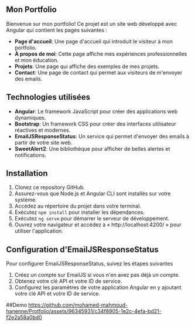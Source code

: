## Mon Portfolio

Bienvenue sur mon portfolio! Ce projet est un site web développé avec Angular qui contient les pages suivantes :

- **Page d'accueil**: Une page d'accueil qui introduit le visiteur à mon portfolio.
- **À propos de moi**: Cette page affiche mes expériences professionnelles et mon éducation.
- **Projets**: Une page qui affiche des exemples de mes projets.
- **Contact**: Une page de contact qui permet aux visiteurs de m'envoyer des emails.

## Technologies utilisées

- **Angular**: Le framework JavaScript pour créer des applications web dynamiques.
- **Bootstrap**: Un framework CSS pour créer des interfaces utilisateur réactives et modernes.
- **EmailJSResponseStatus**: Un service qui permet d'envoyer des emails à partir de votre site web.
- **SweetAlert2**: Une bibliothèque pour afficher de belles alertes et notifications.

## Installation

1. Clonez ce repository GitHub.
2. Assurez-vous que Node.js et Angular CLI sont installés sur votre système.
3. Accédez au répertoire du projet dans votre terminal.
4. Exécutez `npm install` pour installer les dépendances.
5. Exécutez `ng serve` pour démarrer le serveur de développement.
6. Ouvrez votre navigateur et accédez à « http://localhost:4200/ » pour utiliser l'application.

## Configuration d'EmailJSResponseStatus

Pour configurer EmailJSResponseStatus, suivez les étapes suivantes 

1. Créez un compte sur EmailJS si vous n'en avez pas déjà un compte.
2. Obtenez votre clé API et votre ID de service.
3. Configurez les paramètres de votre application Angular en y ajoutant votre clé API et votre ID de service.


##Demo
https://github.com/mohamed-mahmoud-hanenne/Protfolio/assets/96345931/c34f8905-1e2c-4efa-bd21-f2e2a58a0bd0
